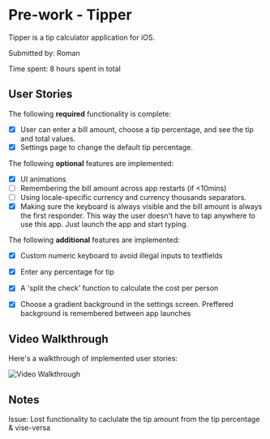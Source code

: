 # Pre-work - Tipper

Tipper is a tip calculator application for iOS.

Submitted by: Roman

Time spent: 8 hours spent in total

## User Stories

The following **required** functionality is complete:

* [x] User can enter a bill amount, choose a tip percentage, and see the tip and total values.
* [x] Settings page to change the default tip percentage.

The following **optional** features are implemented:
* [x] UI animations
* [ ] Remembering the bill amount across app restarts (if <10mins)
* [ ] Using locale-specific currency and currency thousands separators.
* [x] Making sure the keyboard is always visible and the bill amount is always the first responder. This way the user doesn't have to tap anywhere to use this app. Just launch the app and start typing.

The following **additional** features are implemented:

* [x] Custom numeric keyboard to avoid illegal inputs to textfields
* [x] Enter any percentage for tip
* [x] A 'split the check' function to calculate the cost per person
* [x] Choose a gradient background in the settings screen. Preffered background is remembered between app launches


## Video Walkthrough 

Here's a walkthrough of implemented user stories:

<img src='http://i.imgur.com/xTXVOkV.gif' title='Video Walkthrough of Tipper' width='' alt='Video Walkthrough' />

## Notes

Issue: Lost functionality to caclulate the tip amount from the tip percentage & vise-versa
